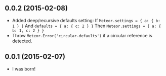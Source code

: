 
0.0.2 (2015-02-08)
---

- Added deep/recursive defaults setting:
  If `Meteor.settings = { a: { b: 1 } }`
  And `defaults = { a: { c: 2 } }`
  Then `Meteor.settings = { a: { b: 1, c: 2 } }`
- Throw `Meteor.Error('circular-defaults')` if a circular reference is detected.

0.0.1 (2015-02-07)
---

- I was born!
